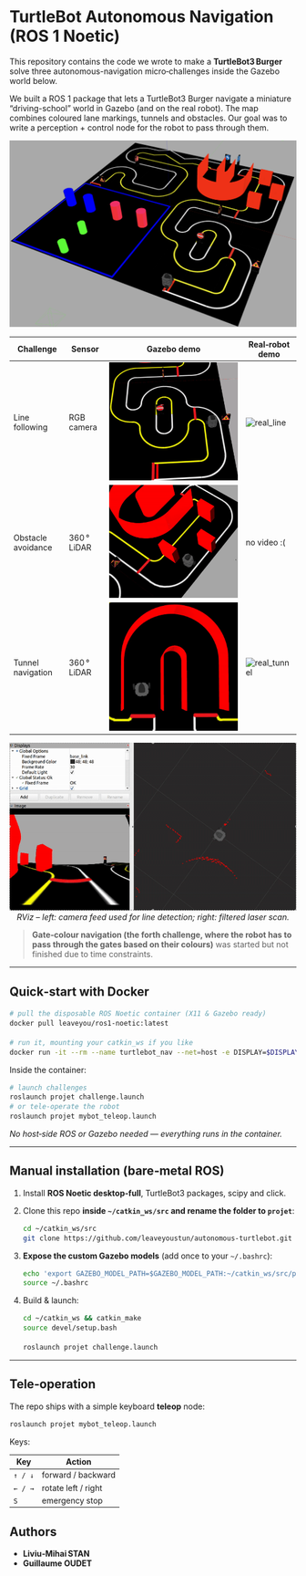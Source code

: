 # TurtleBot Autonomous Navigation (ROS 1 Noetic)



This repository contains the code we wrote to make a **TurtleBot3 Burger** solve three autonomous-navigation micro‑challenges inside the Gazebo world below.

We built a ROS 1 package that lets a TurtleBot3 Burger navigate a miniature “driving-school” world in Gazebo (and on the real robot). The map combines coloured lane markings, tunnels and obstacles. Our goal was to write a perception + control node for the robot to pass through them.


<p align="center">
  <img src="assets/world.png" width="680" alt="Gazebo world overview">
</p>

| Challenge | Sensor | Gazebo demo | Real‑robot demo |
|-----------|--------|-------------|-----------------|
| Line following | RGB camera | ![line_following](assets/line_following.gif) | ![real_line](assets/real_robot_line.gif) |
| Obstacle avoidance | 360 ° LiDAR | ![obstacle](assets/obstacle_avoidance.gif) | no video :(|
| Tunnel navigation | 360 ° LiDAR | ![tunnel](assets/tunnel_navigation.gif) | ![real_tunnel](assets/real_robot_tunnel.gif) |

<p align="center">
  <img src="assets/rviz.gif" width="750" alt="RViz camera & LiDAR view">
  <br><em>RViz – left: camera feed used for line detection; right: filtered laser scan.</em>
</p>

> **Gate‑colour navigation (the forth challenge, where the robot has to pass through the gates based on their colours)** was started but not finished due to time constraints.

---

## Quick‑start with Docker 

```bash
# pull the disposable ROS Noetic container (X11 & Gazebo ready)
docker pull leaveyou/ros1-noetic:latest

# run it, mounting your catkin_ws if you like
docker run -it --rm --name turtlebot_nav --net=host -e DISPLAY=$DISPLAY -v /tmp/.X11-unix:/tmp/.X11-unix leaveyou/ros1-noetic:latest
```

Inside the container:

```bash
# launch challenges
roslaunch projet challenge.launch
# or tele‑operate the robot
roslaunch projet mybot_teleop.launch
```

*No host‑side ROS or Gazebo needed — everything runs in the container.*

---

## Manual installation (bare‑metal ROS)

1. Install **ROS Noetic desktop‑full**, TurtleBot3 packages, scipy and click.  
2. Clone this repo **inside `~/catkin_ws/src` and rename the folder to `projet`**:

   ```bash
   cd ~/catkin_ws/src
   git clone https://github.com/leaveyoustun/autonomous-turtlebot.git projet
   ```

3. **Expose the custom Gazebo models** (add once to your `~/.bashrc`):

   ```bash
   echo 'export GAZEBO_MODEL_PATH=$GAZEBO_MODEL_PATH:~/catkin_ws/src/projet/worlds/model' >> ~/.bashrc
   source ~/.bashrc
   ```

4. Build & launch:

   ```bash
   cd ~/catkin_ws && catkin_make
   source devel/setup.bash

   roslaunch projet challenge.launch 
   ```

---

## Tele‑operation

The repo ships with a simple keyboard **teleop** node:

```bash
roslaunch projet mybot_teleop.launch
```

Keys:

| Key | Action |
|-----|--------|
| `↑ / ↓` | forward / backward |
| `← / →` | rotate left / right |
| `S` | emergency stop |


## Authors

* **Liviu‑Mihai STAN**  
* **Guillaume OUDET** 




